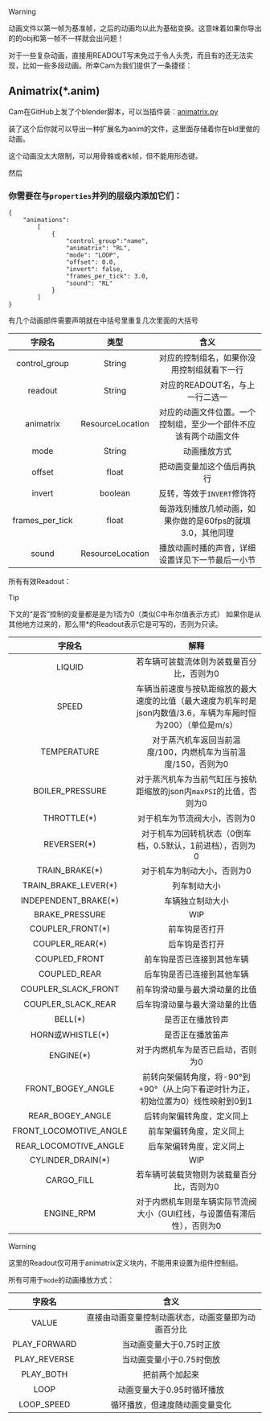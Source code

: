 

>[!WARNING]
> 动画文件以第一帧为基准帧，之后的动画均以此为基础变换。这意味着如果你导出的的obj和第一帧不一样就会出问题！

对于一些复杂动画，直接用READOUT写未免过于令人头秃，而且有的还无法实现，比如一些多段动画。所幸Cam为我们提供了一条捷径：

## Animatrix(*.anim)

Cam在GitHub上发了个blender脚本，可以当插件装：[animatrix.py](https://github.com/TeamOpenIndustry/ImmersiveRailroading/blob/master/animatrix.py)

装了这个后你就可以导出一种扩展名为anim的文件，这里面存储着你在bld里做的动画。

这个动画没太大限制，可以用骨骼或者k帧，但不能用形态键。

然后
### 你需要在与`properties`并列的层级内添加它们：
```
{
    "animations":
        [
            {
                "control_group":"name",
                "animatrix": "RL",
                "mode": "LOOP",
                "offset": 0.0,
                "invert": false,
                "frames_per_tick": 3.0,
                "sound": "RL"
            }
        ]
}
```

有几个动画部件需要声明就在中括号里重复几次里面的大括号

|       字段名       |        类型        |                	含义                |
|:---------------:|:----------------:|:---------------------------------:|
|  control_group  |      String      |       对应的控制组名，如果你没用控制组就看下一行       |
|     readout     |      String      |        对应的READOUT名，与上一行二选一        |
|    animatrix    | ResourceLocation | 对应的动画文件位置。一个控制组，至少一个部件不应该有两个动画文件  |
|      mode       |      String      |              动画播放方式               |
|     offset      |      float       |           把动画变量加这个值后再执行           |
|     invert      |     boolean      |         反转，等效于`INVERT`修饰符         |
| frames_per_tick |      float       | 每游戏刻播放几帧动画，如果你做的是60fps的就填3.0，其他同理 |
|      sound      | ResourceLocation |     播放动画时播的声音，详细设置详见下一节最后一小节      |

所有有效Readout：

>[!TIP]
> 下文的“是否”控制的变量都是是为1否为0（类似C中布尔值表示方式）
> 如果你是从其他地方过来的，那么带*的Readout表示它是可写的，否则为只读。

|          字段名           |                              	解释                               |
|:----------------------:|:--------------------------------------------------------------:|
|         LIQUID         |                     若车辆可装载流体则为装载量百分比，否则为0                      |
|         SPEED          | 车辆当前速度与按轨距缩放的最大速度的比值（最大速度为机车时是json内数值/3.6，车辆为车厢时恒为200）（单位是m/s） |
|      TEMPERATURE       |              对于蒸汽机车返回当前温度/100，内燃机车为当前温度/150，否则为0               |
|    BOILER_PRESSURE     |            对于蒸汽机车为当前气缸压与按轨距缩放的json内`maxPSI`的比值，否则为0            |
|      THROTTLE(*)       |                        对于机车为节流阀大小，否则为0                         |
|      REVERSER(*)       |                对于机车为回转机状态（0倒车档，0.5默认，1前进档），否则为0                |
|     TRAIN_BRAKE(*)     |                         对于机车为制动大小，否则为0                         |
|  TRAIN_BRAKE_LEVER(*)  |                             列车制动大小                             |
|  INDEPENDENT_BRAKE(*)  |                            车辆独立制动大小                            |
|     BRAKE_PRESSURE     |                              WIP                               |
|    COUPLER_FRONT(*)    |                            前车钩是否打开                             |
|    COUPLER_REAR(*)     |                            后车钩是否打开                             |
|     COUPLED_FRONT      |                         前车钩是否已连接到其他车辆                          |
|      COUPLED_REAR      |                         后车钩是否已连接到其他车辆                          |
|  COUPLER_SLACK_FRONT   |                        前车钩滑动量与最大滑动量的比值                         |
|   COUPLER_SLACK_REAR   |                        后车钩滑动量与最大滑动量的比值                         |
|        BELL(*)         |                            是否正在播放铃声                            |
|    HORN或WHISTLE(*)     |                            是否正在播放笛声                            |
|       ENGINE(*)        |                       对于内燃机车为是否已启动，否则为0                        |
|   FRONT_BOGEY_ANGLE    |         前转向架偏转角度，将-90°到+90°（从上向下看逆时针为正，初始位置为0）线性映射到0到1         |
|    REAR_BOGEY_ANGLE    |                         后转向架偏转角度，定义同上                          |
| FRONT_LOCOMOTIVE_ANGLE |                          前车架偏转角度，定义同上                          |
| REAR_LOCOMOTIVE_ANGLE  |                          后车架偏转角度，定义同上                          |
|   CYLINDER_DRAIN(*)    |                              WIP                               |
|       CARGO_FILL       |                     若车辆可装载货物则为装载量百分比，否则为0                      |
|       ENGINE_RPM       |             对于内燃机车则是车辆实际节流阀大小（GUI红线，与设置值有滞后性），否则为0             |

>[!WARNING]
> 这里的Readout仅可用于animatrix定义块内，不能用来设置为组件控制组。

所有可用于`mode`的动画播放方式：

|     字段名      |            	含义            |
|:------------:|:-------------------------:|
|    VALUE     | 直接由动画变量控制动画状态，动画变量即为动画百分比 |
| PLAY_FORWARD |      当动画变量大于0.75时正放       |
| PLAY_REVERSE |      当动画变量小于0.75时倒放       |
|  PLAY_BOTH   |          把前两个加起来          |
|     LOOP     |      动画变量大于0.95时循环播放      |
|  LOOP_SPEED  |      循环播放，但速度随动画变量变化      |


